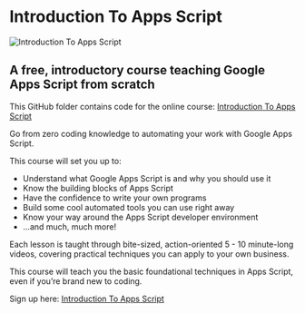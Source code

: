 # Introduction To Apps Script

![Introduction To Apps Script](https://github.com/benlcollins/introductionToAppsScript/blob/main/AppsScript_Intro%20copy.jpg)

## A free, introductory course teaching Google Apps Script from scratch

This GitHub folder contains code for the online course: [Introduction To Apps Script](https://courses.benlcollins.com/p/apps-script-blastoff)

Go from zero coding knowledge to automating your work with Google Apps Script.

This course will set you up to:

* Understand what Google Apps Script is and why you should use it
* Know the building blocks of Apps Script
* Have the confidence to write your own programs
* Build some cool automated tools you can use right away
* Know your way around the Apps Script developer environment
* ...and much, much more!

Each lesson is taught through bite-sized, action-oriented 5 - 10 minute-long videos, covering practical techniques you can apply to your own business.

This course will teach you the basic foundational techniques in Apps Script, even if you’re brand new to coding.

Sign up here: [Introduction To Apps Script](https://courses.benlcollins.com/p/apps-script-blastoff)
